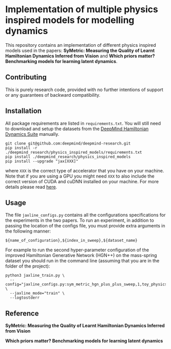 # Implementation of multiple physics inspired models for modelling dynamics

This repository contains an implementation of different physics inspired models
used in the papers: **SyMetric: Measuring the Quality of Learnt Hamiltonian
Dynamics Inferred from Vision** and **Which priors matter? Benchmarking models
for learning latent dynamics**.


## Contributing

This is purely research code, provided with no further intentions of support or
any guarantees of backward compatibility.


## Installation

All package requirements are listed in `requirements.txt`.
You will still need to download and setup the datasets from the
[DeepMind Hamiltonian Dynamics Suite] manually.

```shell
git clone git@github.com:deepmind/deepmind-research.git
pip install -r ./deepmind_research/physics_inspired_models/requirements.txt
pip install ./deepmind_research/physics_inspired_models
pip install --upgrade "jax[XXX]"
```

where `XXX` is the correct type of accelerator that you have on your machine.
Note that if you are using a GPU you might need `XXX` to also include the
correct version of CUDA and cuDNN installed on your machine.
For more details please read [here](https://github.com/google/jax#installation).

## Usage

The file `jaxline_configs.py` contains all the configurations specifications for
the experiments in the two papers. To run an experiment, in addition to passing
the location of the configs file, you must provide extra arguments in the
following manner:

`${name_of_configuration},${index_in_sweep},${dataset_name}`

For example to run the second hyper-parameter configuration of the improved
Hamiltonian Generative Network (HGN++) on the mass-spring dataset you should
run in the command line (assuming that you are in the folder of the project):

```shell
python3 jaxline_train.py \
  --config="jaxline_configs.py:sym_metric_hgn_plus_plus_sweep,1,toy_physics/mass_spring" \
  --jaxline_mode="train" \
  --logtostderr
```


## Reference
**SyMetric: Measuring the Quality of Learnt Hamiltonian Dynamics Inferred from Vision**

**Which priors matter? Benchmarking models for learning latent dynamics**

[DeepMind Hamiltonian Dynamics Suite]: https://github.com/deepmind/dm_hamiltonian_dynamics_suite
